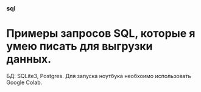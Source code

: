 ### sql

# Примеры запросов SQL, которые я умею писать для выгрузки данных.
БД: SQLite3, Postgres.
Для запуска ноутбука необхоимо использовать Google Colab.
